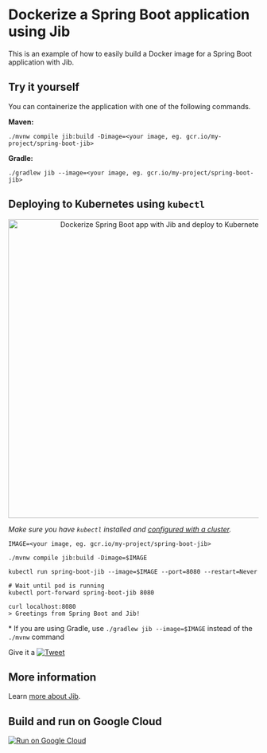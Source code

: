 # Dockerize a Spring Boot application using Jib

This is an example of how to easily build a Docker image for a Spring Boot
application with Jib.

## Try it yourself

You can containerize the application with one of the following commands.

**Maven:**

```shell
./mvnw compile jib:build -Dimage=<your image, eg. gcr.io/my-project/spring-boot-jib>
```

**Gradle:**

```shell
./gradlew jib --image=<your image, eg. gcr.io/my-project/spring-boot-jib>
```

## Deploying to Kubernetes using `kubectl`

<!-- Dockerize and deploy a @springboot app to #Kubernetes in seconds @kubernetesio @docker #jib -->
<p align="center">
    <a href="https://twitter.com/intent/tweet?text=Dockerize+and+deploy+a+%40springboot+app+to+%23Kubernetes+in+seconds+%40kubernetesio+%40docker+%23jib&url=https://asciinema.org/a/192977">
    <img src="dockerize-spring-boot-jib.gif" width="600" alt="Dockerize Spring Boot app with Jib and deploy to Kubernetes">
  </a>
</p>

_Make sure you have `kubectl` installed and
[configured with a cluster](https://cloud.google.com/kubernetes-engine/docs/how-to/creating-a-cluster)._

```shell
IMAGE=<your image, eg. gcr.io/my-project/spring-boot-jib>

./mvnw compile jib:build -Dimage=$IMAGE

kubectl run spring-boot-jib --image=$IMAGE --port=8080 --restart=Never

# Wait until pod is running
kubectl port-forward spring-boot-jib 8080
```

```shell
curl localhost:8080
> Greetings from Spring Boot and Jib!
```

\* If you are using Gradle, use `./gradlew jib --image=$IMAGE` instead of the
`./mvnw` command

<!-- Run a @springboot app on #Kubernetes in seconds @kubernetesio #jib #java -->

Give it a
[![Tweet](https://img.shields.io/twitter/url/http/shields.io.svg?style=social)](https://twitter.com/intent/tweet?text=Run+a+%40springboot+app+on+%23Kubernetes+in+seconds+%40kubernetesio+%23jib+%23java&url=https://github.com/GoogleContainerTools/jib/tree/master/examples/spring-boot&hashtags=docker)

## More information

Learn [more about Jib](https://github.com/GoogleContainerTools/jib).

## Build and run on Google Cloud

[![Run on Google Cloud](https://deploy.cloud.run/button.svg)](https://deploy.cloud.run?git_repo=https://github.com/GoogleContainerTools/jib.git&dir=examples/spring-boot)
